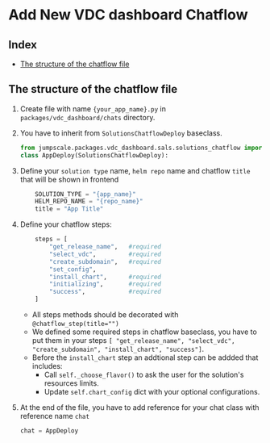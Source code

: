 # Add New VDC dashboard Chatflow

## Index

- [The structure of the chatflow file](#The-structure-of-the-chatflow-file)

## The structure of the chatflow file
1. Create file with name `{your_app_name}.py` in `packages/vdc_dashboard/chats` directory.
2. You have to inherit from `SolutionsChatflowDeploy` baseclass.

    ```python
    from jumpscale.packages.vdc_dashboard.sals.solutions_chatflow import SolutionsChatflowDeploy
    class AppDeploy(SolutionsChatflowDeploy):
    ```
3. Define your `solution type` name, `helm repo` name and chatflow `title` that will be shown in frontend

    ```python
        SOLUTION_TYPE = "{app_name}"
        HELM_REPO_NAME = "{repo_name}"
        title = "App Title"
    ```
4. Define your chatflow steps:
    ```python
        steps = [
            "get_release_name",   #required
            "select_vdc",         #required
            "create_subdomain",   #required
            "set_config",
            "install_chart",      #required
            "initializing",       #required
            "success",            #required
        ]
    ```
    - All steps methods should be decorated with `@chatflow_step(title="")`
    - We defined some required steps in chatflow baseclass, you have to put them in your steps `[ "get_release_name", "select_vdc", "create_subdomain", "install_chart", "success"]`.
    - Before the `install_chart` step an addtional step can be addded that includes:
        - Call `self._choose_flavor()` to ask the user for the solution's resources limits.
        - Update `self.chart_config` dict with your optional configurations.

5. At the end of the file, you have to add reference for your chat class with reference name `chat`

    ```python
    chat = AppDeploy
    ```
